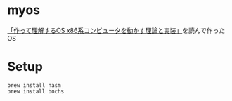 # myos

[「作って理解するOS x86系コンピュータを動かす理論と実装」](https://www.amazon.co.jp/gp/product/429710847X/ref=as_li_qf_asin_il_tl?ie=UTF8&tag=ymeguro-22&creative=1211&linkCode=as2&creativeASIN=429710847X&linkId=7b00e37f4f5a4690b2aff77010e027fd)を読んで作ったOS

# Setup

```
brew install nasm
brew install bochs
```